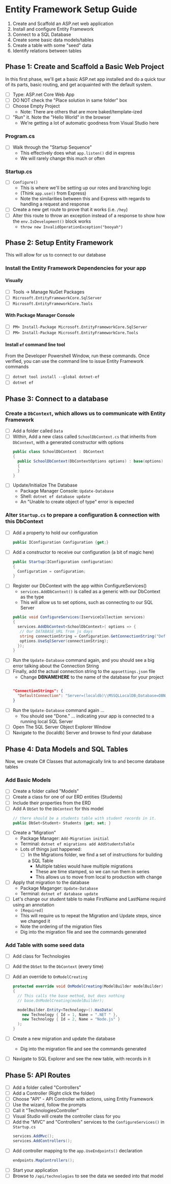 # Entity Framework Setup Guide

1. Create and Scaffold an ASP.net web application
1. Install and configure Entity Framework
1. Connect to a SQL Database
1. Create some basic data models/tables
1. Create a table with some "seed" data
1. Identify relations between tables

## Phase 1: Create and Scaffold a Basic Web Project

In this first phase, we'll get a basic ASP.net app installed and do a quick tour of its parts, basic routing, and get acquainted with the default system.

- [ ] Type: ASP.net Core Web App
- [ ] DO NOT check the "Place solution in same folder" box
- [ ] Choose Empty Project
  - Note: There are others that are more baked/template-ized
- [ ] "Run" it. Note the "Hello World" in the browser
  - We're getting a lot of automatic goodness from Visual Studio here

### Program.cs

- [ ] Walk through the "Startup Sequence"
  - This effectively does what `app.listen()` did in express
  - We will rarely change this much or often

### Startup.cs

- [ ] `Configure()`
  - This is where we'll be setting up our rotes and branching logic
  - (Think `app.use()` from Express)
  - Note the similarities between this and Express with regards to handling a request and response
- [ ] Create a new get route to prove that it works (i.e. `/hey`)
- [ ] Alter this route to throw an exception instead of a response to show how the `env.IsDevelopment()` block works
  - `throw new InvalidOperationException("booyah")`

## Phase 2: Setup Entity Framework

This will allow for us to connect to our database

 ### Install the Entity Framework Dependencies for your app

#### Visually

- [ ] Tools -> Manage NuGet Packages
- [ ] `Microsoft.EntityFrameworkCore.SqlServer`
- [ ] `Microsoft.EntityFrameworkCore.Tools`

#### With Package Manager Console

- [ ] `PM> Install-Package Microsoft.EntityFrameworkCore.SqlServer`
- [ ] `PM> Install-Package Microsoft.EntityFrameworkCore.Tools`

#### Install `ef` command line tool

From the Developer Powershell Window, run these commands. Once verified, you can use the command line to issue Entity Framework commands

- [ ] `dotnet tool install --global dotnet-ef`
- [ ] `dotnet ef`

## Phase 3: Connect to a database

### Create a `DbContext`, which allows us to communicate with Entity Framework

- [ ] Add a folder called `Data`
- [ ] Within, Add a new class called `SchoolDbContext.cs` that inherits from `DbContext`, with a generated constructor with options
  ```csharp
  public class SchoolDbContext : DbContext
  {
    public SchoolDbContext(DbContextOptions options) : base(options)
    {
    }
  }
  ```
- [ ] Update/Initialize The Database
  - Package Manager Console: `Update-Database`
  - Shell: `dotnet ef database update`
  - An "Unable to create object of type" error is expected

### Alter `Startup.cs` to prepare a configuration & connection with this DbContext

- [ ] Add a property to hold our configuration
  ```csharp
  public IConfiguration Configuration {get;}
  ```
 - [ ] Add a constructor to receive our configuration (a bit of magic here)
   ```csharp
   public Startup(IConfiguration configuration)
   {
     Configuration = configuration;
   }
   ````
- [ ] Register our DbContext with the app within ConfigureServices()
  - `services.AddDbContext()` is called as a generic with our DbContext as the type
  - This will allow us to set options, such as connecting to our SQL Server
  ```csharp
  public void ConfigureServices(IserviceCollection services)
  {
    services.AddDbContext<SchoolDbContext>( options => {
     // Our DATABASE_URL from js days
     string connectionString = Configuration.GetConnectionString("DefaultConnection");
     options.UseSqlServer(connectionString);
    });
  }
  ```
- [ ] Run the `Update-Database` command again, and you should see a big error talking about the Connection String
- [ ] Finally, add the actual connection string to the `appsettings.json` file
  - Change **DBNAMEHERE** to the name of the database for your project
  ```json
  
  "ConnectionStrings": {
    "DefaultConnection": "Server=(localdb)\\MSSQLLocalDB;Database=DBNAMEHERE;Trusted_Connection=True;MultipleActiveResultSets=true"
  }
  ```
- [ ] Run the `Update-Database` command again ...
  - You should see "Done." ... indicating your app is connected to a running local SQL Server
- [ ] Open The SQL Server Object Explorer Window
- [ ] Navigate to the (localdb) Server and browse to find your database

## Phase 4: Data Models and SQL Tables

Now, we create C# Classes that automagically link to and become database tables

### Add Basic Models

- [ ] Create a folder called "Models"
- [ ] Create a class for one of our ERD entities (Students)
- [ ] Include their properties from the ERD
- [ ] Add A `DbSet` to the `DbContext` for this model
  ```csharp
  // there should be a students table with student records in it.
  public DbSet<Student> Students {get; set; }
  ```
- [ ] Create a "Migration"
  - Package Manager: `Add-Migration initial`
  - Terminal: `dotnet ef migrations add AddStudentsTable`
  - Lots of things just happened:
    - [ ] In the Migrations folder, we find a set of instructions for building a SQL Table
      - Multiple tables would have multiple migrations
      - These are time stamped, so we can run them in series
      - This allows us to move from local to production with change
 - [ ] Apply that migration to the database
   - Package Maganger: `Update-Database`
   - Terminal: `dotnet ef database update`
 - [ ] Let's change our student table to make FirstName and LastName requird using an annotation
   - `[Required]`
   - This will require us to repeat the Migration and Update steps, since we changed it
   - Note the ordering of the migration files
   - Dig into the migration file and see the commands generated


### Add Table with some seed data

- [ ] Add class for Technologies
- [ ] Add the `DbSet` to the `DbContext` (every time)
- [ ] Add an override to `OnModelCreating`
  ```csharp
  protected override void OnModelCreating(ModelBuilder modelBuilder)
  {
    // This calls the base method, but does nothing
    // base.OnModelCreating(modelBuilder);

    modelBuilder.Entity<Technology>().HasData(
      new Technology { Id = 1, Name = ".NET " },
      new Technology { Id = 2, Name = "Node.js" }
    );
  }
  ```
- [ ] Create a new migration and update the database
  - Dig into the migration file and see the commands generated
- [ ] Navigate to SQL Explorer and see the new table, with records in it



## Phase 5: API Routes

- [ ] Add a folder called "Controllers"
- [ ] Add a Controller (Right click the folder)
- [ ] Choose "API" - API Controller with actions, using Entity Framework
- [ ] Use the wizard, follow the prompts
- [ ] Call it "TechnologiesController"
- [ ] Visual Studio will create the controller class for you
- [ ] Add the "MVC" and "Controllers" services to the `ConfigureServices()` in `Startup.cs`
  ```csharp
  services.AddMvc();
  services.AddControllers();
  ```
- [ ] Add controller mapping to the `app.UseEndpoints()` declaration
  ```csharp
  endpoints.MapControllers();
  ```
- [ ] Start your application
- [ ] Browse to `/api/technologies` to see the data we seeded into that model
